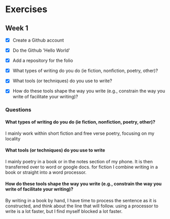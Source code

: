 # Exercises

## Week 1

- [x] Create a Github account
- [x] Do the Github 'Hello World'
- [x] Add a repository for the folio
- [x] What types of writing do you do (ie fiction, nonfiction, poetry, other)?
- [x] What tools (or techniques) do you use to write?
- [x] How do these tools shape the way you write (e.g., constrain the way you write of facilitate your writing)?



### Questions

#### What types of writing do you do (ie fiction, nonfiction, poetry, other)?

I mainly work within short fiction and free verse poetry, focusing on my locality

#### What tools (or techniques) do you use to write

I mainly poetry in a book or in the notes section of my phone. It is then transferred over to word or google docs. for fiction I combine writing in a book or straight into a word processor.

#### How do these tools shape the way you write (e.g., constrain the way you write of facilitate your writing)?

By writing in a book by hand, I have time to process the sentence as it is constructed, and think about the line that will follow. using a processor to write is a lot faster, but I find myself blocked a lot faster.
